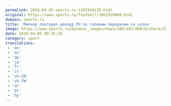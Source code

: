 ```yaml
---
permalink: 2018-04-05-sports.ru-1381544138.html
original: https://www.sports.ru/football/1061929688.html
domain: sports.ru
title: 'Милнер повторил рекорд ЛЧ по голевым передачам за сезон'
image: https://www.sports.ru/dynamic_images/news/106/192/968/8/share/28f021.png
date: 2018-04-05 00:26:29
category: sport
translations: 
 - 'en'
 - 'es'
 - 'de'
 - 'ja'
 - 'fr'
 - 'it'
 - 'zh-CN'
 - 'zh-TW'
 - 'ar'
 - 'pt'
 - 'hy'
---
```


